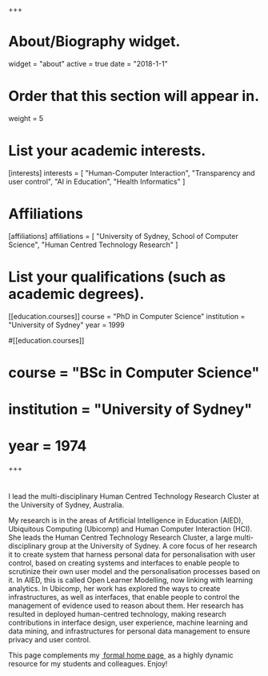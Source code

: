 +++
# About/Biography widget.
widget = "about"
active = true
date = "2018-1-1"

# Order that this section will appear in.
weight = 5

# List your academic interests.
[interests]
  interests = [
    "Human-Computer Interaction",
    "Transparency and user control",
    "AI in Education",
    "Health Informatics"
  ]

# Affiliations
[affiliations]
  affiliations = [
	"University of Sydney, School of Computer Science",
	"Human Centred Technology Research"
  ]

# List your qualifications (such as academic degrees).
[[education.courses]]
  course = "PhD in Computer Science"
  institution = "University of Sydney"
  year = 1999

#[[education.courses]]
#  course = "BSc in Computer Science"
#  institution = "University of Sydney"
#  year = 1974

+++

# 

I lead the multi-disciplinary Human Centred Technology Research Cluster at the University of Sydney, Australia. 

My research is in the areas of Artificial Intelligence in Education (AIED), Ubiquitous Computing (Ubicomp) and Human Computer Interaction (HCI). She leads the Human Centred Technology Research Cluster, a large multi-disciplinary group at the University of Sydney. A core focus of her research it to create system that harness personal data for personalisation with user control, based on creating systems and interfaces to enable people to scrutinize their own user model and the personalisation processes based on it. In AIED, this is called Open Learner Modelling, now linking with learning analytics. In Ubicomp, her work has explored the ways to create infrastructures, as well as interfaces, that enable people to control the management of evidence used to reason about them.  Her research has resulted in deployed human-centred technology, making research contributions in interface design, user experience, machine learning and data mining, and infrastructures for personal data management to ensure privacy and user control. 

This page complements my 
<a class="non" href="http://sydney.edu.au/engineering/people/judy.kay.php">&nbsp;formal home page&nbsp;</a>
as a highly dynamic resource for my students and colleagues. Enjoy!
